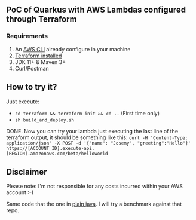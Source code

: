 ## PoC of Quarkus with AWS Lambdas configured through Terraform

### Requirements

1. An [AWS CLI](https://docs.aws.amazon.com/cli/latest/userguide/cli-configure-quickstart.html) already configure in your machine
2. [Terraform installed](https://learn.hashicorp.com/terraform/getting-started/install.html)
3. JDK 11+ & Maven 3+
4. Curl/Postman

## How to try it?

Just execute:

* `cd terraform && terraform init && cd ..` (First time only)
* `sh build_and_deploy.sh`

DONE. Now you can try your lambda just executing the last line of the terraform output, it should be something like this: 
`curl -H 'Content-Type: application/json' -X POST -d '{"name": "Josemy", "greeting":"Hello"}' https://[ACCOUNT_ID].execute-api.[REGION].amazonaws.com/beta/helloworld`

## Disclaimer

Please note: I'm not responsible for any costs incurred within your AWS account :-)

Same code that the one in [plain java](https://github.com/JosemyDuarte/poc-plain-java-lambda-terraform). I will try a benchmark against that repo.